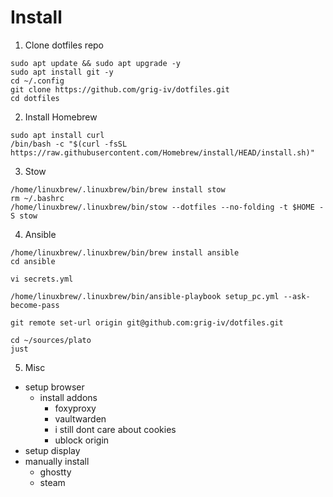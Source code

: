 # Install

1. Clone dotfiles repo
```
sudo apt update && sudo apt upgrade -y
sudo apt install git -y
cd ~/.config
git clone https://github.com/grig-iv/dotfiles.git
cd dotfiles
```

2. Install Homebrew
```
sudo apt install curl
/bin/bash -c "$(curl -fsSL https://raw.githubusercontent.com/Homebrew/install/HEAD/install.sh)"
```

3. Stow
```
/home/linuxbrew/.linuxbrew/bin/brew install stow
rm ~/.bashrc
/home/linuxbrew/.linuxbrew/bin/stow --dotfiles --no-folding -t $HOME -S stow
```

4. Ansible 
```
/home/linuxbrew/.linuxbrew/bin/brew install ansible
cd ansible

vi secrets.yml

/home/linuxbrew/.linuxbrew/bin/ansible-playbook setup_pc.yml --ask-become-pass

git remote set-url origin git@github.com:grig-iv/dotfiles.git

cd ~/sources/plato 
just
```

5. Misc
- setup browser
    - install addons
        - foxyproxy
        - vaultwarden
        - i still dont care about cookies
        - ublock origin
- setup display
- manually install
    - ghostty 
    - steam
